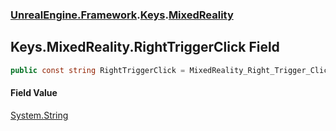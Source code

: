 ### [UnrealEngine.Framework](UnrealEngine_Framework.md 'UnrealEngine.Framework').[Keys](Keys.md 'UnrealEngine.Framework.Keys').[MixedReality](Keys_MixedReality.md 'UnrealEngine.Framework.Keys.MixedReality')
## Keys.MixedReality.RightTriggerClick Field
```csharp
public const string RightTriggerClick = MixedReality_Right_Trigger_Click;
```
#### Field Value
[System.String](https://docs.microsoft.com/en-us/dotnet/api/System.String 'System.String')
